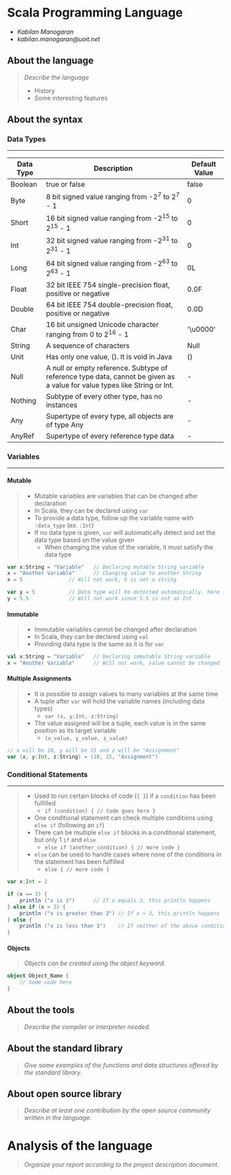 # Scala Programming Language

- _Kabilan Manogaran_
- _kabilan.manogaran@uoit.net_

## About the language

> _Describe the language_
>
> - History
> - Some interesting features

## About the syntax

### Data Types 
----
Data Type | Description | Default Value
---	| --- | --- | 
Boolean | true or false | false
Byte | 8 bit signed value ranging from -2<sup>7</sup> to 2<sup>7</sup> - 1 | 0
Short | 16 bit signed value ranging from -2<sup>15</sup> to 2<sup>15</sup> - 1 | 0
Int | 32 bit signed value ranging from -2<sup>31</sup> to 2<sup>31</sup> - 1 | 0
Long | 64 bit signed value ranging from -2<sup>63</sup> to 2<sup>63</sup> - 1 | 0L
Float | 32 bit IEEE 754 single-precision float, positive or negative | 0.0F
Double | 64 bit IEEE 754 double-precision float, positive or negative | 0.0D
Char | 16 bit unsigned Unicode character ranging from 0 to 2<sup>16</sup> - 1 | '\u0000'
String | A sequence of characters | Null
Unit | Has only one value, (). It is void in Java | ()
Null | A null or empty reference. Subtype of reference type data, cannot be given as a value for value types like String or Int. | -
Nothing | Subtype of every other type, has no instances | -
Any | Supertype of every type, all objects are of type Any | -
AnyRef | Supertype of every reference type data | -

### Variables
----
#### Mutable
> * Mutable variables are variables that can be changed after declaration
> * In Scala, they can be declared using `var` 
> * To provide a data type, follow up the variable name with `:data_type` (ex. `:Int`)
> * If no data type is given, `var` will automatically detect and set the data type based on the value given
> 	* When changing the value of the variable, it must satisfy the data type
```scala
var x:String = "Variable"	// Declaring mutable String variable
x = "Another Variable"		// Changing value to another String
x = 5				// Will not work, 5 is not a string

var y = 5			// Data type will be detected automatically, here it is Int
y = 5.5				// Will not work since 5.5 is not an Int
```

#### Immutable
> * Immutable variables cannot be changed after declaration
> * In Scala, they can be declared using `val`
> * Providing data type is the same as it is for `var`

```scala
val x:String = "Variable"	// Declaring immutable String variable
x = "Another Variable"		// Will not work, value cannot be changed
```

#### Multiple Assignments
> * It is possible to assign values to many variables at the same time
> * A tuple after `var` will hold the variable names (including data types)
> 	* `var (x, y:Int, z:String)`
> * The value assigned will be a tuple, each value is in the same position as its target variable
> 	* `(x_value, y_value, z_value)`

```scala
// x will be 10, y will be 15 and z will be "Assignment"
var (x, y:Int, z:String) = (10, 15, "Assignment")
```

### Conditional Statements
----
> * Used to run certain blocks of code (`{ }`) if a `condition` has been fulfilled
> 	* `if (condition) { // Code goes here }`
> * One conditional statement can check multiple conditions using `else if` (following an `if`)
> * There can be multiple `else if` blocks in a conditional statement, but only 1 `if` and `else`
> 	* `else if (another_condition) { // more code }`
> * `else` can be used to handle cases where none of the conditions in the statement has been fulfilled
> 	* `else { // more code }`

```scala
var x:Int = 2

if (x == 3) {
	println ("x is 3")		// If x equals 3, this println happens
} else if (x > 3) {
	println ("x is greater than 3")	// If x > 3, this println happens
} else {
	println ("x is less than 3")	// If neither of the above conditions are true, then this println happens
}
```

#### Objects
> _Objects can be created using the object keyword._

```scala
object Object_Name {
	// Some code here
}
```


## About the tools

> _Describe the compiler or interpreter needed_.

## About the standard library

> _Give some examples of the functions and data structures
> offered by the standard library_.

## About open source library

> _Describe at least one contribution by the open source
community written in the language._

# Analysis of the language

> _Organize your report according to the project description
document_.


